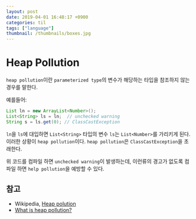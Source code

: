 ```yaml
---
layout: post
date: 2019-04-01 16:48:17 +0900
categories: til
tags: ["language"]
thumbnail: /thumbnails/boxes.jpg
---
```


# Heap Pollution

`heap pollution`이란 `parameterized type`의 변수가 해당하는 타입을 참조하지 않는 경우를 말한다.

예를들어:

```java
List ln = new ArrayList<Number>();
List<String> ls = ln;  // unchecked warning
String s = ls.get(0); // ClassCastException
```

`ln`을 `ls`에 대입하면 `List<String>` 타입의 변수 `ls`는 `List<Number>`를 가리키게 된다. 이러한 상황이 `heap pollution`이다. `heap pollution`은  `ClassCastException`을 초래한다.

위 코드를 컴파일 하면 `unchecked warning`이 발생하는데, 이런류의 경고가 없도록 컴파일 하면 `help pollution`을 예방할 수 있다.

## 참고

- Wikipedia, [Heap polution](https://en.wikipedia.org/wiki/Heap_pollution)
- [What is heap pollution?](http://www.angelikalanger.com/GenericsFAQ/FAQSections/TechnicalDetails.html#Topic2)
